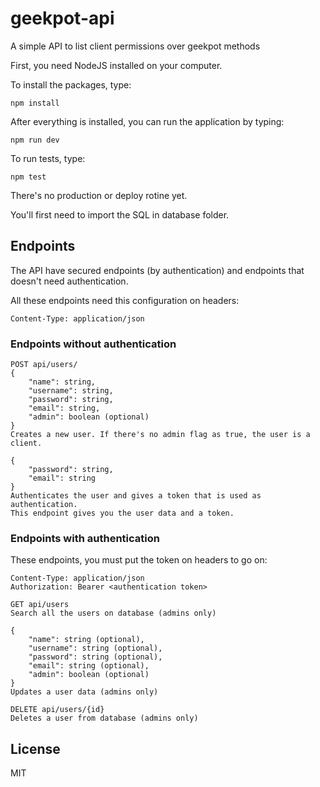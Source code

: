 # geekpot-api
A simple API to list client permissions over geekpot methods

First, you need NodeJS installed on your computer.

To install the packages, type:

```
npm install
```

After everything is installed, you can run the application by typing:
```
npm run dev
```

To run tests, type:
```
npm test
```

There's no production or deploy rotine yet.

You'll first need to import the SQL in database folder.


## Endpoints

The API have secured endpoints (by authentication) and endpoints that doesn't need authentication.

All these endpoints need this configuration on headers:

```
Content-Type: application/json
```
### Endpoints without authentication

```
POST api/users/
{
    "name": string,
    "username": string,
    "password": string,
    "email": string,
    "admin": boolean (optional)
}
Creates a new user. If there's no admin flag as true, the user is a client.
```

```POST api/users/auth
{
    "password": string,
    "email": string
}
Authenticates the user and gives a token that is used as authentication.
This endpoint gives you the user data and a token.
```

### Endpoints with authentication

These endpoints, you must put the token on headers to go on:

```
Content-Type: application/json
Authorization: Bearer <authentication token>
```

```
GET api/users
Search all the users on database (admins only)
```

```PUT api/users/{id}
{
    "name": string (optional),
    "username": string (optional),
    "password": string (optional),
    "email": string (optional),
    "admin": boolean (optional)
}
Updates a user data (admins only)
```

```
DELETE api/users/{id}
Deletes a user from database (admins only)
```

## License
MIT
